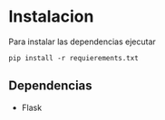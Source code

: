 # Instalacion
Para instalar las dependencias ejecutar
```
pip install -r requierements.txt
```
## Dependencias
- Flask
